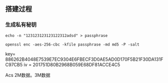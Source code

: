 ## 搭建过程

### 生成私有秘钥

```shell
echo -n "123123123123122312adsd" > passphrase
```



```shell
openssl enc -aes-256-cbc -kfile passphrase -md md5 -P -salt
```

key=  886262B4048E7539E7EC9304E6FBECF3D0AE5AD0D170F5B21F30DA131FC97CB5
iv =    201751D80B2968B059E68DF81ACCE4C5

Acs  2M数据。3M数据

